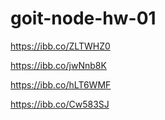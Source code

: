 # goit-node-hw-01
https://ibb.co/ZLTWHZ0

https://ibb.co/jwNnb8K

https://ibb.co/hLT6WMF

https://ibb.co/Cw583SJ
